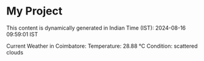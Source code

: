 # My Project

This content is dynamically generated in Indian Time (IST): 2024-08-16 09:59:01 IST


Current Weather in Coimbatore:
Temperature: 28.88 °C
Condition: scattered clouds
